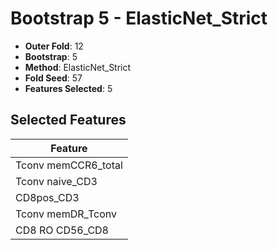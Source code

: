 # Bootstrap 5 - ElasticNet_Strict

- **Outer Fold**: 12
- **Bootstrap**: 5
- **Method**: ElasticNet_Strict
- **Fold Seed**: 57
- **Features Selected**: 5

## Selected Features

| Feature |
|---------|
| Tconv memCCR6_total |
| Tconv naive_CD3 |
| CD8pos_CD3 |
| Tconv memDR_Tconv |
| CD8 RO CD56_CD8 |
